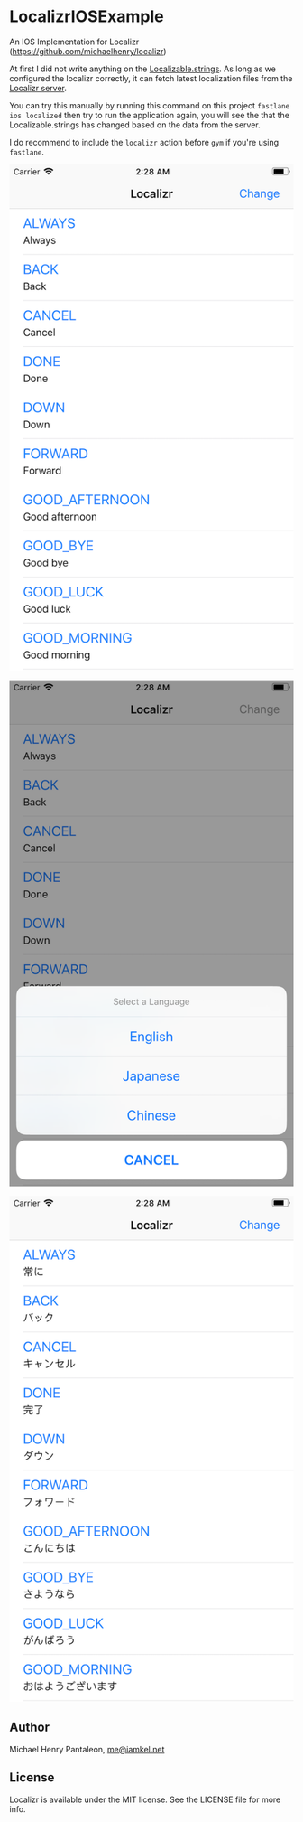 # LocalizrIOSExample
An IOS Implementation for Localizr (https://github.com/michaelhenry/localizr)

At first I did not write anything on the [Localizable.strings](LocalizrIOSExample/Base.lproj/Localizable.strings). As long as we configured the localizr correctly, it can fetch latest localization files from the [Localizr server](https://github.com/michaelhenry/localizr).

You can try this manually by running this command on this project `fastlane ios localized` then try to run the application again, you will see the that the Localizable.strings has changed based on the data from the server.

I do recommend to include the `localizr` action before `gym` if you're using `fastlane`.

![image1](images/1.png)

![image2](images/2.png)

![image3](images/3.png)

## Author

Michael Henry Pantaleon, me@iamkel.net

## License

Localizr is available under the MIT license. See the LICENSE file for more info.
